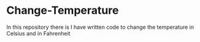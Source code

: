 # Change-Temperature
In this repository there is I have written code to change the temperature in Celsius and in Fahrenheit
